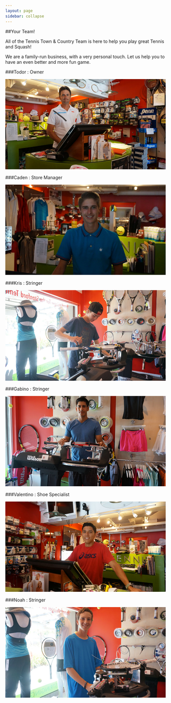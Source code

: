 ```yaml
---
layout: page
sidebar: collapse
---
```


##Your Team!

All of the Tennis Town & Country Team is here to help you play great Tennis and Squash!

We are a family-run business, with a very personal touch.  Let us help you to have an even better and more fun game.

###Todor : Owner

<img src="../images/photos/todor_w980.jpg">

###Caden : Store Manager

<img src="../images/photos/caden_w980.jpg">

###Kris : Stringer

<img src="../images/photos/kris_w980.jpg">


###Gabino : Stringer

<img src="../images/photos/gabino_w980.jpg">


###Valentino : Shoe Specialist

<img src="../images/photos/valentino_w980.jpg">

###Noah : Stringer

<img src="../images/photos/noah_w980.jpg">

